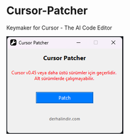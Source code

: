 # Cursor-Patcher
Keymaker for Cursor - The AI Code Editor

![GUI](https://github.com/BartuAbiHD/Cursor-Patcher/blob/main/Cursor%20Patcher.png) 
